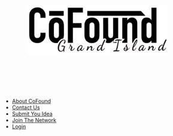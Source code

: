 <div style="text-align:center;padding-bottom:100px">
<a href="/">
<img src="_media/logo.png" style="width: 75%;">
</a>
</div>

- [About CoFound](about.md)
- [Contact Us](contact.md)
- [Submit You Idea](idea.md)
- [Join The Network](network.md)
- [Login](https://learn.cofoundgi.com/)
